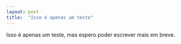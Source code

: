 ```yaml
---
layout: post
title:  "Isso é apenas um teste"
---
```


Isso é apenas um teste, mas espero poder escrever mais em breve.
